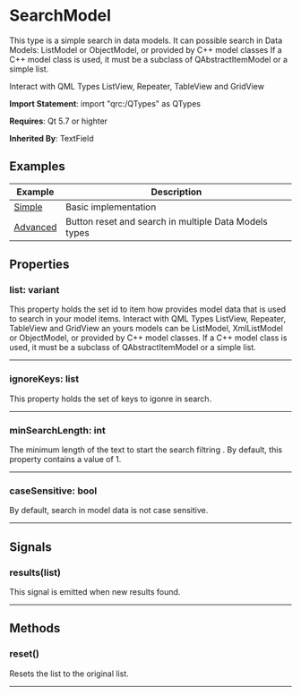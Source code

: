 # SearchModel

This type is a simple search in data models.
It can possible search in Data Models: ListModel or ObjectModel, or provided
by C++ model classes If a C++ model class is used, it must be a subclass of
QAbstractItemModel or a simple list.

Interact with QML Types ListView, Repeater, TableView and GridView

**Import Statement**: import "qrc:/QTypes" as QTypes

**Requires**: Qt 5.7 or highter

**Inherited By**: TextField


## Examples

| Example   | Description |
| ------ | ------ |
| [Simple](https://github.com/RicGuerra/QType/tree/master/Examples/SearchModel/Simple.qml)           | Basic implementation
| [Advanced](https://github.com/RicGuerra/QType/tree/master/Examples/Accordion/Advanced.qml)         | Button reset and search in multiple Data Models types



## Properties

### list: variant

This property holds the set id to item how provides model data that is used to search in your model items.
Interact with QML Types ListView, Repeater, TableView and GridView an yours models can be ListModel, XmlListModel or ObjectModel, or provided by C++ model classes.
If a C++ model class is used, it must be a subclass of QAbstractItemModel or a simple list.

----

### ignoreKeys: list<String>

This property holds the set of keys to igonre in search.

---

### minSearchLength: int

The minimum length of the text to start the search filtring .
By default, this property contains a value of 1.

----

### caseSensitive: bool

By default, search in model data is not case sensitive.

----

## Signals

### results(list)

This signal is emitted when new results found.

----

## Methods

### reset()

Resets the list to the original list.

-----
